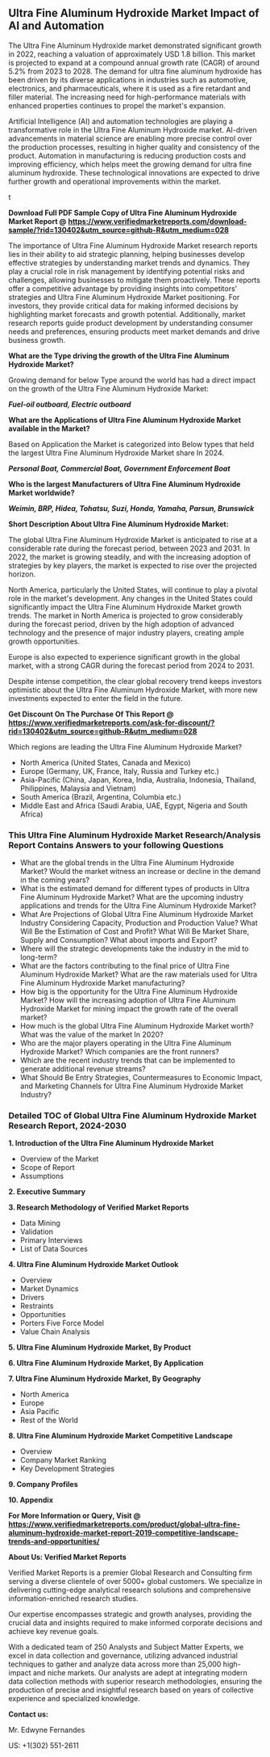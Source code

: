<h2>Ultra Fine Aluminum Hydroxide Market Impact of AI and Automation</h2><p>The Ultra Fine Aluminum Hydroxide market demonstrated significant growth in 2022, reaching a valuation of approximately USD 1.8 billion. This market is projected to expand at a compound annual growth rate (CAGR) of around 5.2% from 2023 to 2028. The demand for ultra fine aluminum hydroxide has been driven by its diverse applications in industries such as automotive, electronics, and pharmaceuticals, where it is used as a fire retardant and filler material. The increasing need for high-performance materials with enhanced properties continues to propel the market's expansion.</p><p>Artificial Intelligence (AI) and automation technologies are playing a transformative role in the Ultra Fine Aluminum Hydroxide market. AI-driven advancements in material science are enabling more precise control over the production processes, resulting in higher quality and consistency of the product. Automation in manufacturing is reducing production costs and improving efficiency, which helps meet the growing demand for ultra fine aluminum hydroxide. These technological innovations are expected to drive further growth and operational improvements within the market.</p>t</p><p id="" class=""><strong>Download Full PDF Sample Copy of Ultra Fine Aluminum Hydroxide Market Report @ <a href="https://www.verifiedmarketreports.com/download-sample/?rid=130402&utm_source=github-R&utm_medium=028" target="_blank">https://www.verifiedmarketreports.com/download-sample/?rid=130402&utm_source=github-R&utm_medium=028</a></strong></p><p>The importance of&nbsp;Ultra Fine Aluminum Hydroxide Market research reports lies in their ability to aid strategic planning, helping businesses develop effective strategies by understanding market trends and dynamics. They play a crucial role in risk management by identifying potential risks and challenges, allowing businesses to mitigate them proactively. These reports offer a competitive advantage by providing insights into competitors' strategies and Ultra Fine Aluminum Hydroxide Market positioning. For investors, they provide critical data for making informed decisions by highlighting market forecasts and growth potential. Additionally, market research reports guide product development by understanding consumer needs and preferences, ensuring products meet market demands and drive business growth.</p><p><strong>What are the&nbsp;Type driving the growth of the Ultra Fine Aluminum Hydroxide Market?</strong></p><p id="" class="">Growing demand for below Type around the world has had a direct impact on the growth of the Ultra Fine Aluminum Hydroxide Market:</p><em><strong>Fuel-oil outboard, Electric outboard</strong></em></p><strong>What are the&nbsp;Applications&nbsp;of Ultra Fine Aluminum Hydroxide Market available in the Market?</strong></p><p id="" class="">Based on Application the Market is categorized into Below types that held the largest Ultra Fine Aluminum Hydroxide Market share In 2024.</p><em><strong>Personal Boat, Commercial Boat, Government Enforcement Boat</strong></em></p><strong>Who is the largest Manufacturers of Ultra Fine Aluminum Hydroxide Market worldwide?</strong></p><p><em><strong>Weimin, BRP, Hidea, Tohatsu, Suzi, Honda, Yamaha, Parsun, Brunswick</strong></em></p><p id="" class=""><strong>Short Description About Ultra Fine Aluminum Hydroxide Market:</strong></p><p>The global Ultra Fine Aluminum Hydroxide Market is anticipated to rise at a considerable rate during the forecast period, between 2023 and 2031. In 2022, the market is growing steadily, and with the increasing adoption of strategies by key players, the market is expected to rise over the projected horizon.</p><p>North America, particularly the United States, will continue to play a pivotal role in the market's development. Any changes in the United States could significantly impact the Ultra Fine Aluminum Hydroxide Market growth trends. The market in North America is projected to grow considerably during the forecast period, driven by the high adoption of advanced technology and the presence of major industry players, creating ample growth opportunities.</p><p>Europe is also expected to experience significant growth in the global market, with a strong CAGR during the forecast period from 2024 to 2031.</p><p>Despite intense competition, the clear global recovery trend keeps investors optimistic about the Ultra Fine Aluminum Hydroxide Market, with more new investments expected to enter the field in the future.</p><p id="" class=""><strong>Get Discount On The Purchase Of This Report @ <a href="https://www.verifiedmarketreports.com/ask-for-discount/?rid=130402&utm_source=github-R&utm_medium=028" target="_blank">https://www.verifiedmarketreports.com/ask-for-discount/?rid=130402&utm_source=github-R&utm_medium=028</a></strong></p>Which regions are leading the Ultra Fine Aluminum Hydroxide Market?</p><ul><li>North America (United States, Canada and Mexico)</li><li>Europe (Germany, UK, France, Italy, Russia and Turkey etc.)</li><li>Asia-Pacific (China, Japan, Korea, India, Australia, Indonesia, Thailand, Philippines, Malaysia and Vietnam)</li><li>South America (Brazil, Argentina, Columbia etc.)</li><li>Middle East and Africa (Saudi Arabia, UAE, Egypt, Nigeria and South Africa)</li></ul><h3 id="" class="">This Ultra Fine Aluminum Hydroxide Market Research/Analysis Report Contains Answers to your following Questions</h3><ul><li>What are the global trends in the Ultra Fine Aluminum Hydroxide Market? Would the market witness an increase or decline in the demand in the coming years?</li><li>What is the estimated demand for different types of products in Ultra Fine Aluminum Hydroxide Market? What are the upcoming industry applications and trends for the Ultra Fine Aluminum Hydroxide Market?</li><li>What Are Projections of Global Ultra Fine Aluminum Hydroxide Market Industry Considering Capacity, Production and Production Value? What Will Be the Estimation of Cost and Profit? What Will Be Market Share, Supply and Consumption? What about imports and Export?</li><li>Where will the strategic developments take the industry in the mid to long-term?</li><li>What are the factors contributing to the final price of Ultra Fine Aluminum Hydroxide Market? What are the raw materials used for Ultra Fine Aluminum Hydroxide Market manufacturing?</li><li>How big is the opportunity for the Ultra Fine Aluminum Hydroxide Market? How will the increasing adoption of Ultra Fine Aluminum Hydroxide Market for mining impact the growth rate of the overall market?</li><li>How much is the global Ultra Fine Aluminum Hydroxide Market worth? What was the value of the market In 2020?</li><li>Who are the major players operating in the Ultra Fine Aluminum Hydroxide Market? Which companies are the front runners?</li><li>Which are the recent industry trends that can be implemented to generate additional revenue streams?</li><li>What Should Be Entry Strategies, Countermeasures to Economic Impact, and Marketing Channels for Ultra Fine Aluminum Hydroxide Market Industry?</li></ul><h3 id="" class="">Detailed TOC of Global Ultra Fine Aluminum Hydroxide Market Research Report, 2024-2030</h3><p id="" class=""><strong>1. Introduction of the Ultra Fine Aluminum Hydroxide Market</strong></p><ul><li>Overview of the Market</li><li>Scope of Report</li><li>Assumptions</li></ul><p id="" class=""><strong>2. Executive Summary</strong></p><p id="" class=""><strong>3. Research Methodology of Verified Market Reports</strong></p><ul><li>Data Mining</li><li>Validation</li><li>Primary Interviews</li><li>List of Data Sources</li></ul><p id="" class=""><strong>4. Ultra Fine Aluminum Hydroxide Market Outlook</strong></p><ul><li>Overview</li><li>Market Dynamics</li><li>Drivers</li><li>Restraints</li><li>Opportunities</li><li>Porters Five Force Model</li><li>Value Chain Analysis</li></ul><p id="" class=""><strong>5. Ultra Fine Aluminum Hydroxide Market, By Product</strong></p><p id="" class=""><strong>6. Ultra Fine Aluminum Hydroxide Market, By Application</strong></p><p id="" class=""><strong>7. Ultra Fine Aluminum Hydroxide Market, By Geography</strong></p><ul><li>North America</li><li>Europe</li><li>Asia Pacific</li><li>Rest of the World</li></ul><p id="" class=""><strong>8. Ultra Fine Aluminum Hydroxide Market Competitive Landscape</strong></p><ul><li>Overview</li><li>Company Market Ranking</li><li>Key Development Strategies</li></ul><p id="" class=""><strong>9. Company Profiles</strong></p><p id="" class=""><strong>10. Appendix</strong></p><p id="" class=""><strong>For More Information or Query, Visit @ <a href="https://www.verifiedmarketreports.com/product/global-ultra-fine-aluminum-hydroxide-market-report-2019-competitive-landscape-trends-and-opportunities/" target="_blank">https://www.verifiedmarketreports.com/product/global-ultra-fine-aluminum-hydroxide-market-report-2019-competitive-landscape-trends-and-opportunities/</a></strong></p><p id="" class=""><strong>About Us: Verified Market Reports</strong></p><p id="" class="">Verified Market Reports is a premier Global Research and Consulting firm serving a diverse clientele of over 5000+ global customers. We specialize in delivering cutting-edge analytical research solutions and comprehensive information-enriched research studies.</p><p id="" class="">Our expertise encompasses strategic and growth analyses, providing the crucial data and insights required to make informed corporate decisions and achieve key revenue goals.</p><p id="" class="">With a dedicated team of 250 Analysts and Subject Matter Experts, we excel in data collection and governance, utilizing advanced industrial techniques to gather and analyze data across more than 25,000 high-impact and niche markets. Our analysts are adept at integrating modern data collection methods with superior research methodologies, ensuring the production of precise and insightful research based on years of collective experience and specialized knowledge.</p><p id="" class=""><strong>Contact us:</strong></p><p id="" class="">Mr. Edwyne Fernandes</p><p id="" class="">US: +1(302) 551-2611</p>